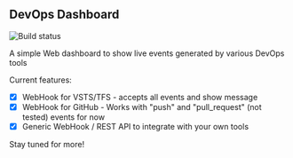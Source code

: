 ## DevOps Dashboard
![Build status](https://jkruza.visualstudio.com/_apis/public/build/definitions/e1dbf508-9cbb-43d3-beaf-a2dc46d4ce58/4/badge)

A simple Web dashboard to show live events generated by various DevOps tools

Current features:

- [x] WebHook for VSTS/TFS - accepts all events and show message
- [x] WebHook for GitHub - Works with "push" and "pull_request" (not tested) events for now
- [x] Generic WebHook / REST API to integrate with your own tools

Stay tuned for more!

